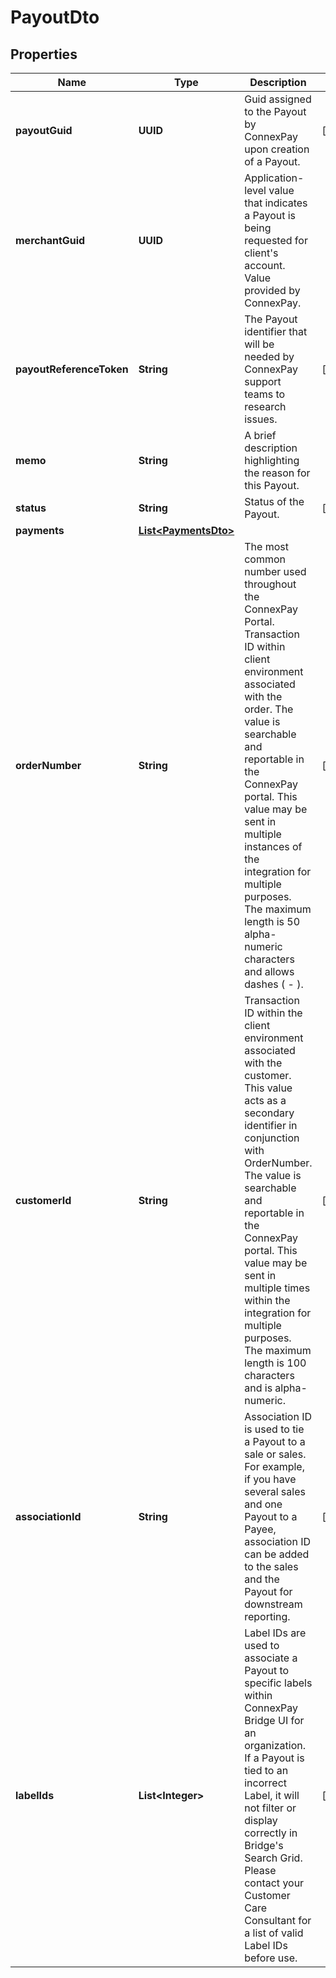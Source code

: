 

# PayoutDto


## Properties

| Name | Type | Description | Notes |
|------------ | ------------- | ------------- | -------------|
|**payoutGuid** | **UUID** | Guid assigned to the Payout by ConnexPay upon creation of a Payout. |  [optional] |
|**merchantGuid** | **UUID** | Application-level value that indicates a Payout is being requested for client&#39;s account. Value provided by ConnexPay. |  |
|**payoutReferenceToken** | **String** | The Payout identifier that will be needed by ConnexPay support teams to research issues. |  [optional] |
|**memo** | **String** | A brief description highlighting the reason for this Payout. |  |
|**status** | **String** | Status of the Payout. |  [optional] |
|**payments** | [**List&lt;PaymentsDto&gt;**](PaymentsDto.md) |  |  |
|**orderNumber** | **String** | The most common number used throughout the ConnexPay Portal. Transaction ID within client environment associated with the order. The value is searchable and reportable in the ConnexPay portal. This value may be sent in multiple instances of the integration for multiple purposes. The maximum length is 50 alpha-numeric characters and allows dashes ( - ). |  [optional] |
|**customerId** | **String** | Transaction ID within the client environment associated with the customer. This value acts as a secondary identifier in conjunction with OrderNumber. The value is searchable and reportable in the ConnexPay portal. This value may be sent in multiple times within the integration for multiple purposes. The maximum length is 100 characters and is alpha-numeric. |  [optional] |
|**associationId** | **String** | Association ID is used to tie a Payout to a sale or sales. For example, if you have several sales and one Payout to a Payee, association ID can be added to the sales and the Payout for downstream reporting. |  [optional] |
|**labelIds** | **List&lt;Integer&gt;** | Label IDs are used to associate a Payout to specific labels within ConnexPay Bridge UI for an organization. If a Payout is tied to an incorrect Label, it will not filter or display correctly in Bridge&#39;s Search Grid. Please contact your Customer Care Consultant for a list of valid Label IDs before use. |  [optional] |



